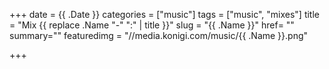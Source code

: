 +++
date = {{ .Date }}
categories = ["music"]
tags = ["music", "mixes"]
title = "Mix {{ replace .Name "-" ":" | title }}"
slug = "{{ .Name }}"
href= ""
summary=""
featuredimg = "//media.konigi.com/music/{{ .Name }}.png"

+++

<div class="video"><div class="embed" >

</div></div>

<div class="mix"><div class="embed" >

</div></div>
